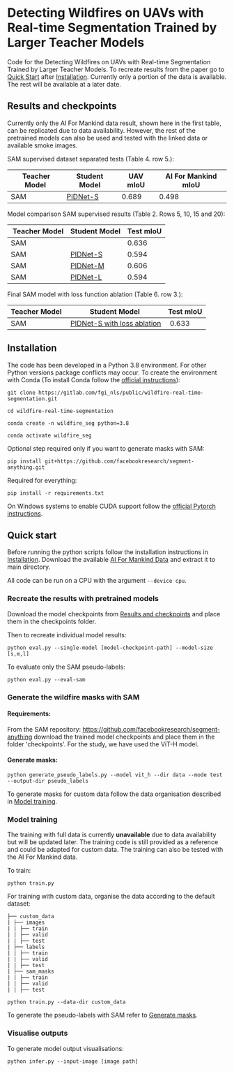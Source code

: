 # Detecting Wildfires on UAVs with Real-time Segmentation Trained by Larger Teacher Models

Code for the Detecting Wildfires on UAVs with Real-time Segmentation Trained by Larger Teacher Models. To recreate results from the paper go to [Quick Start](#quick-start) after [Installation](#installation). Currently only a portion of the data is available. The rest will be available at a later date.

## Results and checkpoints

Currently only the AI For Mankind data result, shown here in the first table, can be replicated due to data availability. However, the rest of the pretrained models can also be used and tested with the linked data or available smoke images.

SAM supervised dataset separated tests (Table 4. row 5.):

| Teacher Model | Student Model | UAV mIoU | AI For Mankind mIoU |
|---------------|---------------|----------|---------------------|
| SAM | [PIDNet-S](https://drive.google.com/file/d/11QJKRjko9rIOpasyoo4Q9U6qzmRuAVg-/view?usp=drive_link) | 0.689 | 0.498 |


Model comparison SAM supervised results (Table 2. Rows 5, 10, 15 and 20):

| Teacher Model | Student Model | Test mIoU |
|---------------|---------------|-----------|
| SAM           |               |   0.636   |
| SAM           | [PIDNet-S](https://drive.google.com/file/d/11QJKRjko9rIOpasyoo4Q9U6qzmRuAVg-/view?usp=drive_link)      |   0.594   | 
| SAM           | [PIDNet-M](https://drive.google.com/file/d/1ny_6mTnhPArqCnacGuidj9uc-tkTAokE/view?usp=drive_link)      |   0.606   | 
| SAM           | [PIDNet-L](https://drive.google.com/file/d/1ACFYUGqBHWo4wfxKJUdr9BwSjdTI11i5/view?usp=drive_link)      |   0.594   | 

Final SAM model with loss function ablation (Table 6. row 3.):

| Teacher Model | Student Model | Test mIoU |
|---------------|---------------|-----------|
| SAM | [PIDNet-S with loss ablation](https://drive.google.com/file/d/13wmJ_onh9p3eS0zTK_TyBR0OeRPKuh3P/view?usp=sharing) | 0.633 |


## Installation

The code has been developed in a Python 3.8 environment. For other Python versions package conflicts may occur. To create the environment with Conda (To install Conda follow the [official instructions](https://conda.io/projects/conda/en/latest/user-guide/install/index.html)):

`git clone https://gitlab.com/fgi_nls/public/wildfire-real-time-segmentation.git`

`cd wildfire-real-time-segmentation`

`conda create -n wildfire_seg python=3.8`

`conda activate wildfire_seg`

Optional step required only if you want to generate masks with SAM:

`pip install git+https://github.com/facebookresearch/segment-anything.git`

Required for everything:

`pip install -r requirements.txt`

On Windows systems to enable CUDA support follow the [official Pytorch instructions](https://pytorch.org/get-started/locally/).

## Quick start

Before running the python scripts follow the installation instructions in [Installation](#installation). Download the available [AI For Mankind Data](https://drive.google.com/file/d/1mbthNoeld-DnfrBxH8Ok9V1w5G52qC3P/view?usp=sharing) and extract it to main directory.

All code can be run on a CPU with the argument `--device cpu`.

### Recreate the results with pretrained models

Download the model checkpoints from [Results and checkpoints](#results-and-checkpoints) and place them in the checkpoints folder.

Then to recreate individual model results:

`python eval.py --single-model [model-checkpoint-path] --model-size [s,m,l]`

To evaluate only the SAM pseudo-labels:

`python eval.py --eval-sam`


### Generate the wildfire masks with SAM

#### Requirements: 

From the SAM repository: https://github.com/facebookresearch/segment-anything download the trained model checkpoints and place them in the folder 'checkpoints'. For the study, we have used the ViT-H model.

#### Generate masks:

`python generate_pseudo_labels.py --model vit_h --dir data --mode test --output-dir pseudo_labels`

To generate masks for custom data follow the data organisation described in [Model training](#model-training).

### Model training

The training with full data is currently **unavailable** due to data availability but will be updated later. The training code is still provided as a reference and could be adapted for custom data. The training can also be tested with the AI For Mankind data.

To train:

`python train.py`

For training with custom data, organise the data according to the default dataset:

```
├── custom_data
| ├── images
| | ├── train
| | ├── valid
| | ├── test
| ├── labels
| | ├── train
| | ├── valid
| | ├── test
| ├── sam_masks
| | ├── train
| | ├── valid
| | ├── test
```

`python train.py --data-dir custom_data`

To generate the pseudo-labels with SAM refer to [Generate masks](#generate-masks).

### Visualise outputs

To generate model output visualisations:

`python infer.py --input-image [image path]`

